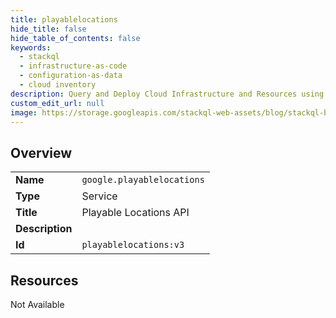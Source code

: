 ```yaml
---
title: playablelocations
hide_title: false
hide_table_of_contents: false
keywords:
  - stackql
  - infrastructure-as-code
  - configuration-as-data
  - cloud inventory
description: Query and Deploy Cloud Infrastructure and Resources using SQL
custom_edit_url: null
image: https://storage.googleapis.com/stackql-web-assets/blog/stackql-blog-post-featured-image.png
---
```

  
    

## Overview
<table><tbody>
<tr><td><b>Name</b></td><td><code>google.playablelocations</code></td></tr>
<tr><td><b>Type</b></td><td>Service</td></tr>
<tr><td><b>Title</b></td><td>Playable Locations API</td></tr>
<tr><td><b>Description</b></td><td></td></tr>
<tr><td><b>Id</b></td><td><code>playablelocations:v3</code></td></tr>
</tbody></table>

## Resources
<div class="row"><div class="providerDocColumn">Not Available</div></div>